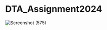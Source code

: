 # DTA_Assignment2024

![Screenshot (575)](https://github.com/user-attachments/assets/7435fbc4-4734-445f-a105-86a92a3e3cef)
